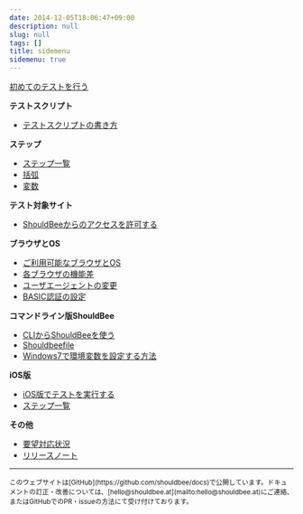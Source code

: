 ```yaml
---
date: 2014-12-05T18:06:47+09:00
description: null
slug: null
tags: []
title: sidemenu
sidemenu: true
---
```

<a href="/getting-started/" class="btn btn-success btn-block hidden-xs hidden-sm visible-md visible-lg">初めてのテストを行う</a>

**テストスクリプト**

* [テストスクリプトの書き方](/getting-started/)

**ステップ**

* [ステップ一覧](/steps/)
* [括弧](/steps/parenthes/)
* [変数](/variables/)

**テスト対象サイト**

* [ShouldBeeからのアクセスを許可する](/sut/shouldbee-ip/)

**ブラウザとOS**

* [ご利用可能なブラウザとOS](/environments/)
* [各ブラウザの機能差](/environments/differences/)
* [ユーザエージェントの変更](/environments/user-agent/)
* [BASIC認証の設定](/environments/basic-auth/)

**コマンドライン版ShouldBee**

* [CLIからShouldBeeを使う](/cli/)
* [Shouldbeefile](/cli/shouldbeefile/)
* [Windows7で環境変数を設定する方法](/cli/windows-envvars/)

**iOS版**

* [iOS版でテストを実行する](/ios/)
* [ステップ一覧](/ios/steps/)

**その他**

* <a href="https://trello.com/b/NZedoSDx" target="_blank">要望対応状況</a>
* [リリースノート](/releasenotes/)

---

<small>
このウェブサイトは[GitHub](https://github.com/shouldbee/docs)で公開しています。ドキュメントの訂正・改善については、[hello@shouldbee.at](mailto:hello@shouldbee.at)にご連絡、またはGitHubでのPR・issueの方法にて受け付けております。
</small>
